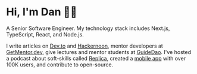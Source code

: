 # Hi, I'm Dan 👋🏻

A Senior Software Engineer. My technology stack includes Next.js, TypeScript, React, and Node.js.

I write articles on [Dev.to](https://dev.to/dsitdikov) and [Hackernoon](https://hackernoon.com/u/dsitdikov), 
mentor developers at [GetMentor.dev](https://getmentor.dev/mentor/daniil-sitdikov-1781), give lectures and 
mentor students at [GuideDao](https://guidedao.xyz/). I've hosted a podcast about soft-skills called 
[Replica](https://replica-podcast.ru/), created a [mobile app](https://apps.apple.com/ru/app/реплика-вопросы-для-беседы/id1597619469) 
with over 100K users, and contribute to open-source.
